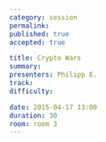 ```yaml
---
category: session
permalink:
published: true
accepted: true

title: Crypto Wars
summary:
presenters: Philipp E.
track:
difficulty:

date: 2015-04-17 13:00
duration: 30
room: room 3
---
```


<!-- This is an empty session so it doesn't need visible content -->
